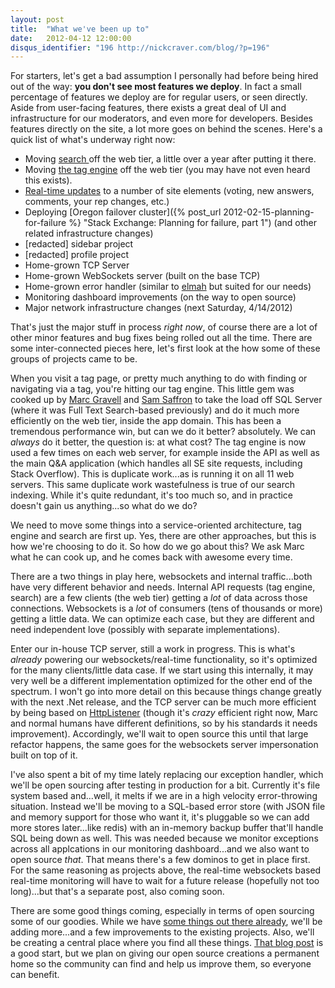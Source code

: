 ```yaml
---
layout: post
title:  "What we've been up to"
date:   2012-04-12 12:00:00
disqus_identifier: "196 http://nickcraver.com/blog/?p=196"
---
```

For starters, let's get a bad assumption I personally had before being hired out of the way: **you don't see most features we deploy**.  In fact a small percentage of features we deploy are for regular users, or seen directly.  Aside from user-facing features, there exists a great deal of UI and infrastructure for our moderators, and even more for developers.  Besides features directly on the site, a lot more goes on behind the scenes. <!--more-->Here's a quick list of what's underway right now:

*   Moving [search ](http://blog.stackoverflow.com/2011/01/stack-overflow-search-now-81-less-crappy/ "Stack Overflow Search — Now 81% Less Crappy")off the web tier, a little over a year after putting it there.
*   Moving [the tag engine](http://samsaffron.com/archive/2011/10/28/in-managed-code-we-trust-our-recent-battles-with-the-net-garbage-collector "Sam Saffron: In managed code we trust, our recent battles with the .NET Garbage Collector") off the web tier (you may have not even heard this exists).
*   [Real-time updates](http://meta.stackoverflow.com/questions/125677/new-feature-real-time-updates-to-questions-answers-and-inbox "New Feature: real time updates to questions, answers, and inbox") to a number of site elements (voting, new answers, comments, your rep changes, etc.)
*   Deploying [Oregon failover cluster]({% post_url 2012-02-15-planning-for-failure %} "Stack Exchange: Planning for failure, part 1") (and other related infrastructure changes)
*   [redacted] sidebar project
*   [redacted] profile project
*   Home-grown TCP Server
*   Home-grown WebSockets server (built on the base TCP)
*   Home-grown error handler (similar to [elmah](http://code.google.com/p/elmah/) but suited for our needs)
*   Monitoring dashboard improvements (on the way to open source)
*   Major network infrastructure changes (next Saturday, 4/14/2012)

That's just the major stuff in process _right now_, of course there are a lot of other minor features and bug fixes being rolled out all the time.  There are some inter-connected pieces here, let's first look at the how some of these groups of projects came to be.

When you visit a tag page, or pretty much anything to do with finding or navigating via a tag, you're hitting our tag engine.  This little gem was cooked up by [Marc Gravell](http://stackoverflow.com/users/23354/marc-gravell) and [Sam Saffron](http://stackoverflow.com/users/17174/sam-saffron) to take the load off SQL Server (where it was Full Text Search-based previously) and do it much more efficiently on the web tier, inside the app domain.  This has been a tremendous performance win, but can we do it better? absolutely.  We can _always_ do it better, the question is: at what cost?  The tag engine is now used a few times on each web server, for example inside the API as well as the main Q&A application (which handles all SE site requests, including Stack Overflow).  This is duplicate work...as is running it on all 11 web servers.  This same duplicate work wastefulness is true of our search indexing.  While it's quite redundant, it's too much so, and in practice doesn't gain us anything...so what do we do?

We need to move some things into a service-oriented architecture, tag engine and search are first up.  Yes, there are other approaches, but this is how we're choosing to do it.  So how do we go about this? We ask Marc what he can cook up, and he comes back with awesome every time.

There are a two things in play here, websockets and internal traffic...both have very different behavior and needs.  Internal API requests (tag engine, search) are a few clients (the web tier) getting a *lot* of data across those connections.  Websockets is a _lot_ of consumers (tens of thousands or more) getting a little data.  We can optimize each case, but they are different and need independent love (possibly with separate implementations).

Enter our in-house TCP server, still a work in progress. This is what's _already_ powering our websockets/real-time functionality, so it's optimized for the many clients/little data case.  If we start using this internally, it may very well be a different implementation optimized for the other end of the spectrum.  I won't go into more detail on this because things change greatly with the next .Net release, and the TCP server can be much more efficient by being based on [HttpListener](http://msdn.microsoft.com/en-us/library/system.net.httplistener.aspx) (though it's _crazy_ efficient right now, Marc and normal humans have different definitions, so by his standards it needs improvement).  Accordingly, we'll wait to open source this until that large refactor happens, the same goes for the websockets server impersonation built on top of it.

I've also spent a bit of my time lately replacing our exception handler, which we'll be open sourcing after testing in production for a bit.  Currently it's file system based and...well, it melts if we are in a high velocity error-throwing situation.  Instead we'll be moving to a SQL-based error store (with JSON file and memory support for those who want it, it's pluggable so we can add more stores later...like redis) with an in-memory backup buffer that'll handle SQL being down as well.  This was needed because we monitor exceptions across all applcations in our monitoring dashboard...and we also want to open source _that_.  That means there's a few dominos to get in place first.  For the same reasoning as projects above, the real-time websockets based real-time monitoring will have to wait for a future release (hopefully not too long)...but that's a separate post, also coming soon.

There are some good things coming, especially in terms of open sourcing some of our goodies.  While we have [some things out there already](http://blog.stackoverflow.com/2012/02/stack-exchange-open-source-projects/), we'll be adding more...and a few improvements to the existing projects.  Also, we'll be creating a central place where you find all these things.  [That blog post](http://blog.stackoverflow.com/2012/02/stack-exchange-open-source-projects/) is a good start, but we plan on giving our open source creations a permanent home so the community can find and help us improve them, so everyone can benefit.